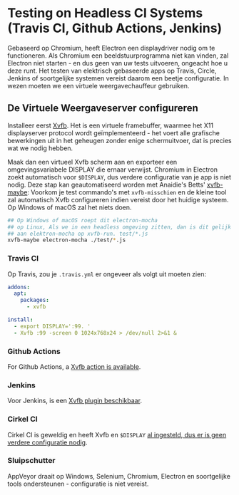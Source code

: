 # Testing on Headless CI Systems (Travis CI, Github Actions, Jenkins)

Gebaseerd op Chromium, heeft Electron een displaydriver nodig om te functioneren. Als Chromium een beeldstuurprogramma niet kan vinden, zal Electron niet starten - en dus geen van uw tests uitvoeren, ongeacht hoe u deze runt. Het testen van elektrisch gebaseerde apps op Travis, Circle, Jenkins of soortgelijke systemen vereist daarom een beetje configuratie. In wezen moeten we een virtuele weergavechauffeur gebruiken.

## De Virtuele Weergaveserver configureren

Installeer eerst [Xvfb](https://en.wikipedia.org/wiki/Xvfb). Het is een virtuele framebuffer, waarmee het X11 displayserver protocol wordt geïmplementeerd - het voert alle grafische bewerkingen uit in het geheugen zonder enige schermuitvoer, dat is precies wat we nodig hebben.

Maak dan een virtueel Xvfb scherm aan en exporteer een omgevingsvariabele DISPLAY die ernaar verwijst. Chromium in Electron zoekt automatisch voor `$DISPLAY`, dus verdere configuratie van je app is niet nodig. Deze stap kan geautomatiseerd worden met Anaidie's Betts' [xvfb-maybe](https://github.com/anaisbetts/xvfb-maybe): Voorkom je test commando's met `xvfb-misschien` en de kleine tool zal automatisch Xvfb configureren indien vereist door het huidige systeem. Op Windows of macOS zal het niets doen.

```sh
## Op Windows of macOS roept dit electron-mocha
## op Linux, Als we in een headless omgeving zitten, dan is dit gelijk aan
## aan elektron-mocha op xvfb-run. test/*.js
xvfb-maybe electron-mocha ./test/*.js
```

### Travis CI

Op Travis, zou je `.travis.yml` er ongeveer als volgt uit moeten zien:

```yml
addons:
  apt:
    packages:
      - xvfb

install:
  - export DISPLAY=':99. '
  - Xvfb :99 -screen 0 1024x768x24 > /dev/null 2>&1 &
```

### Github Actions

For Github Actions, a [Xvfb action is available](https://github.com/marketplace/actions/gabrielbb-xvfb-action).

### Jenkins

Voor Jenkins, is een [Xvfb plugin beschikbaar](https://wiki.jenkins-ci.org/display/JENKINS/Xvfb+Plugin).

### Cirkel CI

Cirkel CI is geweldig en heeft Xvfb en `$DISPLAY` [al ingesteld, dus er is geen verdere configuratie nodig](https://circleci.com/docs/environment#browsers).

### Sluipschutter

AppVeyor draait op Windows, Selenium, Chromium, Electron en soortgelijke tools ondersteunen - configuratie is niet vereist.
